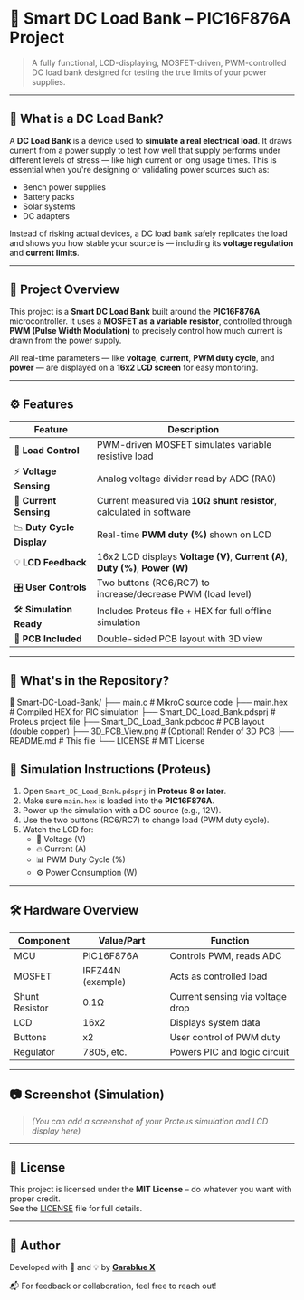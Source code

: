 # 🔋 Smart DC Load Bank – PIC16F876A Project

> A fully functional, LCD-displaying, MOSFET-driven, PWM-controlled DC load bank designed for testing the true limits of your power supplies.

---

## 🧠 What is a DC Load Bank?

A **DC Load Bank** is a device used to **simulate a real electrical load**. It draws current from a power supply to test how well that supply performs under different levels of stress — like high current or long usage times. This is essential when you're designing or validating power sources such as:

- Bench power supplies
- Battery packs
- Solar systems
- DC adapters

Instead of risking actual devices, a DC load bank safely replicates the load and shows you how stable your source is — including its **voltage regulation** and **current limits**.

---

## 🔧 Project Overview

This project is a **Smart DC Load Bank** built around the **PIC16F876A** microcontroller. It uses a **MOSFET as a variable resistor**, controlled through **PWM (Pulse Width Modulation)** to precisely control how much current is drawn from the power supply.

All real-time parameters — like **voltage**, **current**, **PWM duty cycle**, and **power** — are displayed on a **16x2 LCD screen** for easy monitoring.

---

## ⚙️ Features

| Feature              | Description                                                                 |
|----------------------|-----------------------------------------------------------------------------|
| 🔌 **Load Control**    | PWM-driven MOSFET simulates variable resistive load                         |
| ⚡ **Voltage Sensing** | Analog voltage divider read by ADC (RA0)                                   |
| 🔄 **Current Sensing** | Current measured via **10Ω shunt resistor**, calculated in software       |
| 📉 **Duty Cycle Display** | Real-time **PWM duty (%)** shown on LCD                                   |
| 💡 **LCD Feedback**     | 16x2 LCD displays **Voltage (V)**, **Current (A)**, **Duty (%)**, **Power (W)** |
| 🎛️ **User Controls**    | Two buttons (RC6/RC7) to increase/decrease PWM (load level)                |
| 🛠️ **Simulation Ready** | Includes Proteus file + HEX for full offline simulation                    |
| 🧰 **PCB Included**     | Double-sided PCB layout with 3D view                                      |

---

## 🧪 What's in the Repository?

📁 Smart-DC-Load-Bank/
├── main.c # MikroC source code
├── main.hex # Compiled HEX for PIC simulation
├── Smart_DC_Load_Bank.pdsprj # Proteus project file
├── Smart_DC_Load_Bank.pcbdoc # PCB layout (double copper)
├── 3D_PCB_View.png # (Optional) Render of 3D PCB
├── README.md # This file
└── LICENSE # MIT License
## 🧪 Simulation Instructions (Proteus)

1. Open `Smart_DC_Load_Bank.pdsprj` in **Proteus 8 or later**.
2. Make sure `main.hex` is loaded into the **PIC16F876A**.
3. Power up the simulation with a DC source (e.g., 12V).
4. Use the two buttons (RC6/RC7) to change load (PWM duty cycle).
5. Watch the LCD for:
   - 📐 Voltage (V)
   - 🔥 Current (A)
   - 📊 PWM Duty Cycle (%)
   - ⚙️ Power Consumption (W)

---

## 🛠️ Hardware Overview

| Component     | Value/Part        | Function                      |
|---------------|-------------------|-------------------------------|
| MCU           | PIC16F876A        | Controls PWM, reads ADC       |
| MOSFET        | IRFZ44N (example) | Acts as controlled load       |
| Shunt Resistor| 0.1Ω              | Current sensing via voltage drop |
| LCD           | 16x2              | Displays system data          |
| Buttons       | x2                | User control of PWM duty      |
| Regulator     | 7805, etc.        | Powers PIC and logic circuit  |

---

## 📷 Screenshot (Simulation)

> *(You can add a screenshot of your Proteus simulation and LCD display here)*

---

## 📜 License

This project is licensed under the **MIT License** – do whatever you want with proper credit.  
See the [LICENSE](LICENSE) file for full details.

---

## 👤 Author

Developed with 🔧 and 💡 by **[Garablue X](https://github.com/GarablueX)**

📬 For feedback or collaboration, feel free to reach out!
